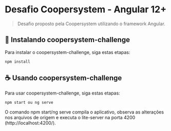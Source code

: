 # Desafio Coopersystem - Angular 12+


> Desafio proposto pela Coopersystem utilizando o framework Angular.

## 🚀 Instalando coopersystem-challenge

Para instalar o coopersystem-challenge, siga estas etapas:

```
npm install
```

## ☕ Usando coopersystem-challenge

Para usar coopersystem-challenge, siga estas etapas:

```
npm start ou ng serve
```

O comando npm start/ng serve compila o aplicativo, observa as alterações nos arquivos de origem e executa o lite-server na porta 4200 (http://localhost:4200/).
